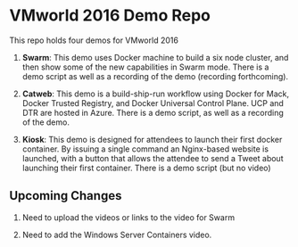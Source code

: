 # VMworld 2016 Demo Repo

This repo holds four demos for VMworld 2016

1. **Swarm**: This demo uses Docker machine to build a six node cluster, and then show some of the new capabilities in Swarm mode. There is a demo script as well as a recording of the demo (recording forthcoming). 

2. **Catweb**: This demo is a build-ship-run workflow using Docker for Mack, Docker Trusted Registry, and Docker Universal Control Plane. UCP and DTR are hosted in Azure. There is a demo script, as well as a recording of the demo.

3. **Kiosk**: This demo is designed for attendees to launch their first docker container. By issuing a single command an Nginx-based website is launched, with  a button that allows the attendee to send a Tweet about launching their first container. There is a demo script (but no video)

## Upcoming Changes
1. Need to upload the videos or links to the video for Swarm

2. Need to add the Windows Server Containers video. 

